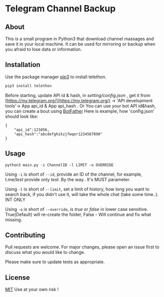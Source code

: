 # Telegram Channel Backup

## About
This is a small program in Python3 that download channel massages and save it in your local machine. It can be used for mirroring or backup when you afraid to lose data or information.

## Installation

Use the package manager [pip3](https://pip.pypa.io/en/stable/) to install telethon.

```bash
pip3 install telethon
```

Before starting, update API id & hash, in *setting/config.json* , get it from [https://my.telegram.org/](https://my.telegram.org/) -> 'API development tools'-> App api_id & App api_hash .
Or You can use your bot API id&hash, you can create a bout using [BotFather](https://t.me/botfather)
Here is example, how 'config.json' should look like:
```
{
    "api_id":123456,
    "api_hash":"abcdefghikzjfwqer1234567890"
}
```

## Usage

```
python3 main.py -i ChannelID -l LIMIT -o OVERRIDE
```
Using `-i` is short of `--id`, provide an ID of the channel, for example, t.me/*test* provide only *test*. By the way.. It's MUST parameter.

Using `-l` is short of `--limit`, set a limit of history, how long you want to search back, if you didn't use it, will take the whole chat (take some time..). INT ONLY

Using `-o` is short of `--override`, is *true* or *false* in lower case sensitive. True(Default) will re-create the folder, False - Will continue and fix what missing.

## Contributing
Pull requests are welcome. For major changes, please open an issue first to discuss what you would like to change.

Please make sure to update tests as appropriate.

## License
[MIT](https://choosealicense.com/licenses/mit/)
Use at your own risk !
